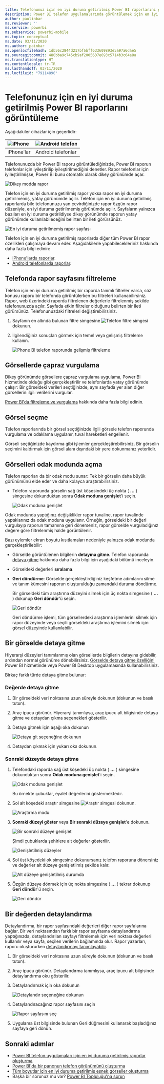 ```yaml
---
title: Telefonunuz için en iyi duruma getirilmiş Power BI raporlarını görüntüleme
description: Power BI telefon uygulamalarında görüntülemek için en iyi duruma getirilmiş rapor sayfalarıyla etkileşim kurma hakkında bilgi edinin.
author: paulinbar
ms.reviewer: ''
ms.service: powerbi
ms.subservice: powerbi-mobile
ms.topic: conceptual
ms.date: 03/11/2020
ms.author: painbar
ms.openlocfilehash: 1db56c2844d217bf6bff633609893e5a97a6dae5
ms.sourcegitcommit: 480bba9c745cb9af2005637e693c5714b3c64a8a
ms.translationtype: HT
ms.contentlocale: tr-TR
ms.lasthandoff: 03/11/2020
ms.locfileid: "79114890"
---
```

# <a name="view-power-bi-reports-optimized-for-your-phone"></a>Telefonunuz için en iyi duruma getirilmiş Power BI raporlarını görüntüleme

Aşağıdakiler cihazlar için geçerlidir:

| ![iPhone](./media/mobile-apps-view-phone-report/ios-logo-40-px.png) | ![Android telefon](./media/mobile-apps-view-phone-report/android-logo-40-px.png) |
|:--- |:--- |
| iPhone'lar |Android telefonlar |

Telefonunuzda bir Power BI raporu görüntülediğinizde, Power BI raporun telefonlar için iyileştirilip iyileştirilmediğini denetler. Rapor telefonlar için iyileştirilmişse, Power BI bunu otomatik olarak dikey görünümde açar.

![Dikey modda rapor](./media/mobile-apps-view-phone-report/07-power-bi-phone-report-portrait.png)

Telefon için en iyi duruma getirilmiş rapor yoksa rapor en iyi duruma getirilmemiş, yatay görünümde açılır. Telefon için en iyi duruma getirilmiş raporlarda bile telefonunuzu yan çevirdiğinizde rapor özgün rapor düzeniyle, en iyi duruma getirilmemiş görünümde açılır. Sayfaların yalnızca bazıları en iyi duruma getirildiyse dikey görünümde raporun yatay görünümde kullanılabileceğini belirten bir ileti görürsünüz.

![En iyi duruma getirilmemiş rapor sayfası](./media/mobile-apps-view-phone-report/06-power-bi-phone-report-page-not-optimized.png)

Telefon için en iyi duruma getirilmiş raporlarda diğer tüm Power BI rapor özellikleri çalışmaya devam eder. Aşağıdakilerle yapabilecekleriniz hakkında daha fazla bilgi edinin:

* [iPhone'larda raporlar](mobile-reports-in-the-mobile-apps.md). 
* [Android telefonlarda raporlar](mobile-reports-in-the-mobile-apps.md).

## <a name="filter-the-report-page-on-a-phone"></a>Telefonda rapor sayfasını filtreleme
Telefon için en iyi duruma getirilmiş bir raporda tanımlı filtreler varsa, söz konusu raporu bir telefonda görüntülerken bu filtreleri kullanabilirsiniz. Rapor, web üzerindeki raporda filtrelenen değerlerle filtrelenmiş şekilde telefonunuzda açılır. Sayfada etkin filtreler olduğunu belirten bir ileti görürsünüz. Telefonunuzdaki filtreleri değiştirebilirsiniz.

1. Sayfanın en altında bulunan filtre simgesine ![Telefon filtre simgesi](./media/mobile-apps-view-phone-report/power-bi-phone-filter-icon.png) dokunun. 
2. İlgilendiğiniz sonuçları görmek için temel veya gelişmiş filtreleme kullanın.
   
    ![Phone BI telefon raporunda gelişmiş filtreleme](./media/mobile-apps-view-phone-report/power-bi-iphone-advanced-filter-toronto.gif)

## <a name="cross-highlight-visuals"></a>Görsellerde çapraz vurgulama
Dikey görünümde görsellere çapraz vurgulama uygulama, Power BI hizmetinde olduğu gibi gerçekleştirilir ve telefonlarda yatay görünümde çalışır: Bir görseldeki verileri seçtiğinizde, aynı sayfada yer alan diğer görsellerin ilgili verilerini vurgular.

[Power BI'da filtreleme ve vurgulama](../../power-bi-reports-filters-and-highlighting.md) hakkında daha fazla bilgi edinin.

## <a name="select-visuals"></a>Görsel seçme
Telefon raporlarında bir görsel seçtiğinizde ilgili görsele telefon raporunda vurgulama ve odaklama uygulanır, tuval hareketleri engellenir.

Görseli seçtiğinizde kaydırma gibi işlemler gerçekleştirebilirsiniz. Bir görselin seçimini kaldırmak için görsel alanı dışındaki bir yere dokunmanız yeterlidir.

## <a name="open-visuals-in-focus-mode"></a>Görselleri odak modunda açma
Telefon raporları da bir odak modu sunar: Tek bir görselin daha büyük görünümünü elde eder ve daha kolayca araştırabilirsiniz.

* Telefon raporunda görselin sağ üst köşesindeki üç nokta ( **...** ) simgesine dokunduktan sonra **Odak moduna genişlet**'i seçin.
  
    ![Odak moduna genişlet](././media/mobile-apps-view-phone-report/power-bi-phone-report-focus-mode.png)

Odak modunda yaptığınız değişiklikler rapor tuvaline, rapor tuvalinde yaptıklarınız da odak moduna uygulanır. Örneğin, görseldeki bir değeri vurgulayıp raporun tamamına geri dönerseniz, rapor görselde vurguladığınız değere göre filtrelenmiş halde görüntülenir.

Bazı eylemler ekran boyutu kısıtlamaları nedeniyle yalnızca odak modunda gerçekleştirilebilir:

* Görselde görüntülenen bilgilerin **detayına gitme**. Telefon raporunda [detaya gitme](mobile-apps-view-phone-report.md#drill-down-in-a-visual) hakkında daha fazla bilgi için aşağıdaki bölümü inceleyin.
* Görseldeki değerleri **sıralama**.
* **Geri döndürme**: Görselde gerçekleştirdiğiniz keşfetme adımlarını silme ve tanım kümesini raporun oluşturulduğu zamandaki duruma döndürme.
  
    Bir görseldeki tüm araştırma düzeyini silmek için üç nokta simgesine ( **...** ) dokunup **Geri döndür**'ü seçin.
  
    ![Geri döndür](././media/mobile-apps-view-phone-report/power-bi-phone-report-revert-levels.png)
  
    Geri döndürme işlemi, tüm görsellerdeki araştırma işlemlerini silmek için rapor düzeyinde veya seçili görseldeki araştırma işlemini silmek için görsel düzeyinde kullanılabilir.   

## <a name="drill-down-in-a-visual"></a>Bir görselde detaya gitme
Hiyerarşi düzeyleri tanımlanmış olan görsellerde bilgilerin detayına gidebilir, ardından normal görünüme dönebilirsiniz. [Görselde detaya gitme özelliğini](../end-user-drill.md) Power BI hizmetinde veya Power BI Desktop uygulamasında kullanabilirsiniz.

Birkaç farklı türde detaya gitme bulunur:

### <a name="drill-down-on-a-value"></a>Değerde detaya gitme
1. Bir görseldeki veri noktasına uzun süreyle dokunun (dokunun ve basılı tutun).
2. Araç ipucu görünür. Hiyerarşi tanımlıysa, araç ipucu alt bilgisinde detaya gitme ve detaydan çıkma seçenekleri gösterilir.
3. Detaya gitmek için aşağı oka dokunun

    ![Detaya git seçeneğine dokunun](././media/mobile-apps-view-phone-report/report-drill-down.png)
    
4. Detaydan çıkmak için yukarı oka dokunun.

### <a name="drill-to-next-level"></a>Sonraki düzeyde detaya gitme
1. Telefondaki raporda sağ üst köşedeki üç nokta ( **...** ) simgesine dokunduktan sonra **Odak moduna genişlet**'i seçin.
   
    ![Odak moduna genişlet](././media/mobile-apps-view-phone-report/power-bi-phone-report-focus-mode.png)
   
    Bu örnekte çubuklar, eyalet değerlerini göstermektedir.
2. Sol alt köşedeki araştır simgesine ![Araştır simgesi](./media/mobile-apps-view-phone-report/power-bi-phone-report-explore-icon.png) dokunun.
   
    ![Araştırma modu](./media/mobile-apps-view-phone-report/power-bi-phone-report-explore-mode.png)
3. **Sonraki düzeyi göster** veya **Bir sonraki düzeye genişlet**'e dokunun.
   
    ![Bir sonraki düzeye genişlet](./media/mobile-apps-view-phone-report/power-bi-phone-report-expand-levels.png)
   
    Şimdi çubuklarda şehirlere ait değerler gösterilir.
   
    ![Genişletilmiş düzeyler](./media/mobile-apps-view-phone-report/power-bi-phone-report-expanded-levels.png)
4. Sol üst köşedeki ok simgesine dokunursanız telefon raporuna dönersiniz ve değerler alt düzeye genişletilmiş şekilde kalır.
   
    ![Alt düzeye genişletilmiş durumda](./media/mobile-apps-view-phone-report/power-bi-back-to-phone-report-expanded-levels.png)
5. Özgün düzeye dönmek için üç nokta simgesine ( **...** ) tekrar dokunup **Geri döndür**'ü seçin.
   
    ![Geri döndür](././media/mobile-apps-view-phone-report/power-bi-phone-report-revert-levels.png)

## <a name="drill-through-from-a-value"></a>Bir değerden detaylandırma
Detaylandırma, bir rapor sayfasındaki değerleri diğer rapor sayfalarına bağlar. Bir veri noktasından farklı bir rapor sayfasına detaylandırma yaptığınızda, detaylandırılan sayfayı filtrelemek için veri noktası değerleri kullanılır veya sayfa, seçilen verilerin bağlamında olur.
Rapor yazarları, raporu oluştururken [detaylandırmayı tanımlayabilir](https://docs.microsoft.com/power-bi/desktop-drillthrough).

1. Bir görseldeki veri noktasına uzun süreyle dokunun (dokunun ve basılı tutun).
2. Araç ipucu görünür. Detaylandırma tanımlıysa, araç ipucu alt bilgisinde detaylandırma oku gösterilir.
3. Detaylandırmak için oka dokunun

    ![Detaylandır seçeneğine dokunun](././media/mobile-apps-view-phone-report/report-drill-through1.png)

4. Detaylandıracağınız rapor sayfasını seçin

    ![Rapor sayfasını seç](././media/mobile-apps-view-phone-report/report-drill-through2.png)

5. Uygulama üst bilgisinde bulunan Geri düğmesini kullanarak başladığınız sayfaya geri dönün.


## <a name="next-steps"></a>Sonraki adımlar
* [Power BI telefon uygulamaları için en iyi duruma getirilmiş raporlar oluşturma](../../desktop-create-phone-report.md)
* [Power BI'da bir panonun telefon görünümünü oluşturma](../../service-create-dashboard-mobile-phone-view.md)
* [Tüm boyutlar için en iyi duruma getirilmiş esnek görseller oluşturma](../../visuals/desktop-create-responsive-visuals.md)
* Başka bir sorunuz mu var? [Power BI Topluluğu'na sorun](https://community.powerbi.com/)

